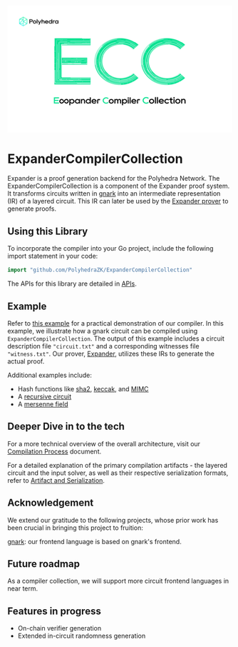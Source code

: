 ![Expander](./ECC_logo.jpg)
# ExpanderCompilerCollection

Expander is a proof generation backend for the Polyhedra Network. The ExpanderCompilerCollection is a component of the Expander proof system. It transforms circuits written in [gnark](https://github.com/Consensys/gnark) into an intermediate representation (IR) of a layered circuit. This IR can later be used by the [Expander prover](https://github.com/PolyhedraZK/Expander) to generate proofs.

## Using this Library

To incorporate the compiler into your Go project, include the following import statement in your code:

```go
import "github.com/PolyhedraZK/ExpanderCompilerCollection"
```

The APIs for this library are detailed in [APIs](./docs/apis.md).

## Example 

Refer to [this example](./docs/example.md) for a practical demonstration of our compiler. In this example, we illustrate how a gnark circuit can be compiled using `ExpanderCompilerCollection`. The output of this example includes a circuit description file `"circuit.txt"` and a corresponding witnesses file `"witness.txt"`. Our prover, [Expander](https://github.com/PolyhedraZK/Expander), utilizes these IRs to generate the actual proof.

Additional examples include:
- Hash functions like [sha2](./ecgo/examples/gnark_std_sha2/main.go), [keccak](./ecgo/examples/keccak/main.go), and [MIMC](./ecgo/examples/mimc/main.go)
- A [recursive circuit](./ecgo/examples/gnark_recursive_proof/main.go)
- A [mersenne field](./ecgo/examples/m31_field/main.go)

## Deeper Dive in to the tech

For a more technical overview of the overall architecture, visit our [Compilation Process](./docs/compilation_process.md) document.

For a detailed explanation of the primary compilation artifacts - the layered circuit and the input solver, as well as their respective serialization formats, refer to [Artifact and Serialization](./docs/artifact_and_serialization.md).

## Acknowledgement

We extend our gratitude to the following projects, whose prior work has been crucial in bringing this project to fruition:

[gnark](https://github.com/Consensys/gnark): our frontend language is based on gnark's frontend.

## Future roadmap

As a compiler collection, we will support more circuit frontend languages in near term.

## Features in progress
* On-chain verifier generation
* Extended in-circuit randomness generation
